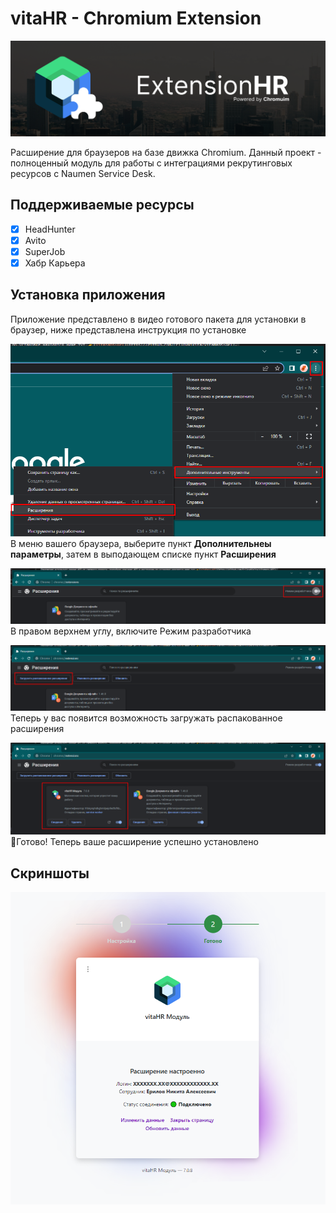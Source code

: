 # vitaHR - Chromium Extension

![sd](doc/header.png)

Расширение для браузеров на базе движка Chromium. 
Данный проект - полноценный модуль для работы с интеграциями рекрутинговых ресурсов с Naumen Service Desk.

## Поддерживаемые ресурсы
- [x] HeadHunter
- [x] Avito
- [x] SuperJob
- [x] Хабр Карьера

## Установка приложения
Приложение представлено в видео готового пакета для установки в браузер, ниже представлена инструкция по установке

![Инструкция по установке](doc/install_step1.png)
В меню вашего браузера, выберите пункт **Дополнительнеы параметры**, затем в выподающем списке пункт **Расширения**

![Инструкция по установке](doc/install_step2.png)
В правом верхнем углу, включите Режим разработчика

![Инструкция по установке](doc/install_step3.png)
Теперь у вас появится возможность загружать распакованное расширения

![Инструкция по установке](doc/install_step4.png)
🎉Готово! Теперь ваше расширение успешно установлено


## Скриншоты

![Главная станица](doc/indexPage.png)


